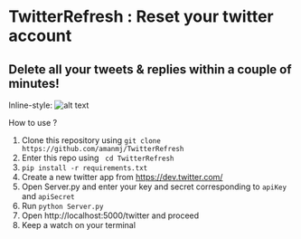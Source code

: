# TwitterRefresh : Reset your twitter account

## Delete all your tweets & replies within a couple of minutes!

Inline-style: 
![alt text](https://github.com/amanmj/TwitterRefresh/blob/master/GIF/myGif.gif "Sample Demo")



How to use ?


1. Clone this repository using ```git clone https://github.com/amanmj/TwitterRefresh ```
2. Enter this repo using ``` cd TwitterRefresh```
3. ```pip install -r requirements.txt```
4. Create a new twitter app from https://dev.twitter.com/
5. Open Server.py and enter your key and secret corresponding to ```apiKey``` and ```apiSecret```
6. Run ```python Server.py```
7. Open http://localhost:5000/twitter and proceed
8. Keep a watch on your terminal
